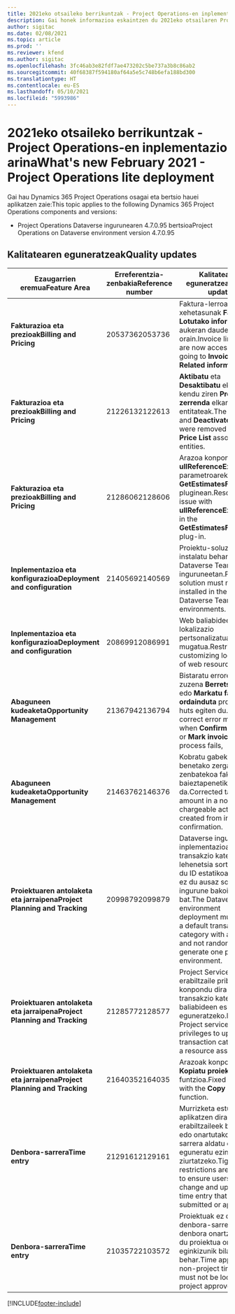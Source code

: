 ```yaml
---
title: 2021eko otsaileko berrikuntzak - Project Operations-en inplementazio arina
description: Gai honek informazioa eskaintzen du 2021eko otsailaren Project Operations inplementazio arinaren bertsioan eskuragarri dauden kalitate-eguneratzeei buruz.
author: sigitac
ms.date: 02/08/2021
ms.topic: article
ms.prod: ''
ms.reviewer: kfend
ms.author: sigitac
ms.openlocfilehash: 3fc46ab3e82fdf7ae473202c5be737a3b8c86ab2
ms.sourcegitcommit: 40f68387f594180af64a5e5c748b6efa188bd300
ms.translationtype: HT
ms.contentlocale: eu-ES
ms.lasthandoff: 05/10/2021
ms.locfileid: "5993986"
---
```

# <a name="whats-new-february-2021---project-operations-lite-deployment"></a><span data-ttu-id="4f38c-103">2021eko otsaileko berrikuntzak - Project Operations-en inplementazio arina</span><span class="sxs-lookup"><span data-stu-id="4f38c-103">What's new February 2021 - Project Operations lite deployment</span></span>

<span data-ttu-id="4f38c-104">Gai hau Dynamics 365 Project Operations osagai eta bertsio hauei aplikatzen zaie:</span><span class="sxs-lookup"><span data-stu-id="4f38c-104">This topic applies to the following Dynamics 365 Project Operations components and versions:</span></span>

  - <span data-ttu-id="4f38c-105">Project Operations Dataverse ingurunearen 4.7.0.95 bertsioa</span><span class="sxs-lookup"><span data-stu-id="4f38c-105">Project Operations on Dataverse environment version 4.7.0.95</span></span>

## <a name="quality-updates"></a><span data-ttu-id="4f38c-106">Kalitatearen eguneratzeak</span><span class="sxs-lookup"><span data-stu-id="4f38c-106">Quality updates</span></span>

| <span data-ttu-id="4f38c-107">**Ezaugarrien eremua**</span><span class="sxs-lookup"><span data-stu-id="4f38c-107">**Feature Area**</span></span> | <span data-ttu-id="4f38c-108">**Erreferentzia-zenbakia**</span><span class="sxs-lookup"><span data-stu-id="4f38c-108">**Reference number**</span></span> | <span data-ttu-id="4f38c-109">**Kalitatearen eguneratzea**</span><span class="sxs-lookup"><span data-stu-id="4f38c-109">**Quality update**</span></span> |
| --- | --- | --- |
| <span data-ttu-id="4f38c-110">**Fakturazioa eta prezioak**</span><span class="sxs-lookup"><span data-stu-id="4f38c-110">**Billing and Pricing**</span></span> | <span data-ttu-id="4f38c-111">2053736</span><span class="sxs-lookup"><span data-stu-id="4f38c-111">2053736</span></span> | <span data-ttu-id="4f38c-112">Faktura-lerroaren xehetasunak **Faktura** > **Lotutako informazioa** aukeran daude orain.</span><span class="sxs-lookup"><span data-stu-id="4f38c-112">Invoice line details are now accessible by going to **Invoice** > **Related information**.</span></span> |
| <span data-ttu-id="4f38c-113">**Fakturazioa eta prezioak**</span><span class="sxs-lookup"><span data-stu-id="4f38c-113">**Billing and Pricing**</span></span> | <span data-ttu-id="4f38c-114">2122613</span><span class="sxs-lookup"><span data-stu-id="4f38c-114">2122613</span></span> | <span data-ttu-id="4f38c-115">**Aktibatu** eta **Desaktibatu** ekintzak kendu ziren **Prezioen zerrenda** elkarteko entitateak.</span><span class="sxs-lookup"><span data-stu-id="4f38c-115">The **Activate** and **Deactivate** actions were removed from the **Price List** association entities.</span></span> |
| <span data-ttu-id="4f38c-116">**Fakturazioa eta prezioak**</span><span class="sxs-lookup"><span data-stu-id="4f38c-116">**Billing and Pricing**</span></span> | <span data-ttu-id="4f38c-117">2128606</span><span class="sxs-lookup"><span data-stu-id="4f38c-117">2128606</span></span> | <span data-ttu-id="4f38c-118">Arazoa konpondu da **ullReferenceException** parametroarekin **GetEstimatesForProject** pluginean.</span><span class="sxs-lookup"><span data-stu-id="4f38c-118">Resolved the issue with **ullReferenceException** in the **GetEstimatesForProject** plug-in.</span></span> |
| <span data-ttu-id="4f38c-119">**Inplementazioa eta konfigurazioa**</span><span class="sxs-lookup"><span data-stu-id="4f38c-119">**Deployment and configuration**</span></span> | <span data-ttu-id="4f38c-120">2140569</span><span class="sxs-lookup"><span data-stu-id="4f38c-120">2140569</span></span> | <span data-ttu-id="4f38c-121">Proiektu-soluzioa ez da instalatu behar Dataverse Teams inguruneetan.</span><span class="sxs-lookup"><span data-stu-id="4f38c-121">Project solution must not be installed in the Dataverse Teams environments.</span></span> |
| <span data-ttu-id="4f38c-122">**Inplementazioa eta konfigurazioa**</span><span class="sxs-lookup"><span data-stu-id="4f38c-122">**Deployment and configuration**</span></span> | <span data-ttu-id="4f38c-123">2086991</span><span class="sxs-lookup"><span data-stu-id="4f38c-123">2086991</span></span> | <span data-ttu-id="4f38c-124">Web baliabideen lokalizazio pertsonalizatua mugatua.</span><span class="sxs-lookup"><span data-stu-id="4f38c-124">Restricted customizing localization of web resources.</span></span> |
| <span data-ttu-id="4f38c-125">**Abaguneen kudeaketa**</span><span class="sxs-lookup"><span data-stu-id="4f38c-125">**Opportunity Management**</span></span> | <span data-ttu-id="4f38c-126">2136794</span><span class="sxs-lookup"><span data-stu-id="4f38c-126">2136794</span></span> | <span data-ttu-id="4f38c-127">Bistaratu errore mezu zuzena **Berretsi faktura** edo **Markatu faktura ordainduta** prozesuak huts egiten du.</span><span class="sxs-lookup"><span data-stu-id="4f38c-127">Display correct error message when **Confirm invoice** or **Mark invoice as paid** process fails,</span></span> |
| <span data-ttu-id="4f38c-128">**Abaguneen kudeaketa**</span><span class="sxs-lookup"><span data-stu-id="4f38c-128">**Opportunity Management**</span></span> | <span data-ttu-id="4f38c-129">2146376</span><span class="sxs-lookup"><span data-stu-id="4f38c-129">2146376</span></span> | <span data-ttu-id="4f38c-130">Kobratu gabeko benetako zergaren zenbatekoa fakturaren baieztapenetik sortzen da.</span><span class="sxs-lookup"><span data-stu-id="4f38c-130">Corrected tax amount in a non-chargeable actual is created from invoice confirmation.</span></span> |
| <span data-ttu-id="4f38c-131">**Proiektuaren antolaketa eta jarraipena**</span><span class="sxs-lookup"><span data-stu-id="4f38c-131">**Project Planning and Tracking**</span></span> | <span data-ttu-id="4f38c-132">2099879</span><span class="sxs-lookup"><span data-stu-id="4f38c-132">2099879</span></span> | <span data-ttu-id="4f38c-133">Dataverse ingurunearen inplementazioak transakzio kategoria lehenetsia sortu behar du ID estatikoarekin eta ez du ausaz sortu ingurune bakoitzeko bat.</span><span class="sxs-lookup"><span data-stu-id="4f38c-133">The Dataverse environment deployment must create a default transaction category with a static ID and not randomly generate one per environment.</span></span> |
| <span data-ttu-id="4f38c-134">**Proiektuaren antolaketa eta jarraipena**</span><span class="sxs-lookup"><span data-stu-id="4f38c-134">**Project Planning and Tracking**</span></span> | <span data-ttu-id="4f38c-135">2128577</span><span class="sxs-lookup"><span data-stu-id="4f38c-135">2128577</span></span> | <span data-ttu-id="4f38c-136">Project Service-ren erabiltzaile pribilegioak konpondu dira transakzio kategoria baliabideen esleipenean eguneratzeko.</span><span class="sxs-lookup"><span data-stu-id="4f38c-136">Fixed the Project service user privileges to update the transaction category on a resource assignment.</span></span> |
| <span data-ttu-id="4f38c-137">**Proiektuaren antolaketa eta jarraipena**</span><span class="sxs-lookup"><span data-stu-id="4f38c-137">**Project Planning and Tracking**</span></span> | <span data-ttu-id="4f38c-138">2164035</span><span class="sxs-lookup"><span data-stu-id="4f38c-138">2164035</span></span> | <span data-ttu-id="4f38c-139">Arazoak konpondu dira **Kopiatu proiektua** funtzioa.</span><span class="sxs-lookup"><span data-stu-id="4f38c-139">Fixed issues with the **Copy Project** function.</span></span> |
| <span data-ttu-id="4f38c-140">**Denbora-sarrera**</span><span class="sxs-lookup"><span data-stu-id="4f38c-140">**Time entry**</span></span> | <span data-ttu-id="4f38c-141">2129161</span><span class="sxs-lookup"><span data-stu-id="4f38c-141">2129161</span></span> | <span data-ttu-id="4f38c-142">Murrizketa estuagoak aplikatzen dira erabiltzaileek bidalitako edo onartutako denbora sarrera aldatu eta eguneratu ezin dutela ziurtatzeko.</span><span class="sxs-lookup"><span data-stu-id="4f38c-142">Tighter restrictions are applied to ensure users can't change and update a time entry that has been submitted or approved.</span></span> |
| <span data-ttu-id="4f38c-143">**Denbora-sarrera**</span><span class="sxs-lookup"><span data-stu-id="4f38c-143">**Time entry**</span></span> | <span data-ttu-id="4f38c-144">2103572</span><span class="sxs-lookup"><span data-stu-id="4f38c-144">2103572</span></span> | <span data-ttu-id="4f38c-145">Proiektuak ez diren denbora-sarreren denbora onartzeak ez du proiektua onartzeko eginkizunik bilatu behar.</span><span class="sxs-lookup"><span data-stu-id="4f38c-145">Time approval for non-project time entries must not be looking for project approver role.</span></span> |


[!INCLUDE[footer-include](../../includes/footer-banner.md)]